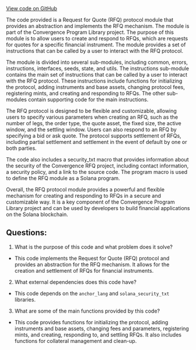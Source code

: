 [View code on GitHub](https://github.com/convergence-rfq/convergence-program-library/rfq/program/src/lib.rs)

The code provided is a Request for Quote (RFQ) protocol module that provides an abstraction and implements the RFQ mechanism. The module is part of the Convergence Program Library project. The purpose of this module is to allow users to create and respond to RFQs, which are requests for quotes for a specific financial instrument. The module provides a set of instructions that can be called by a user to interact with the RFQ protocol.

The module is divided into several sub-modules, including common, errors, instructions, interfaces, seeds, state, and utils. The instructions sub-module contains the main set of instructions that can be called by a user to interact with the RFQ protocol. These instructions include functions for initializing the protocol, adding instruments and base assets, changing protocol fees, registering mints, and creating and responding to RFQs. The other sub-modules contain supporting code for the main instructions.

The RFQ protocol is designed to be flexible and customizable, allowing users to specify various parameters when creating an RFQ, such as the number of legs, the order type, the quote asset, the fixed size, the active window, and the settling window. Users can also respond to an RFQ by specifying a bid or ask quote. The protocol supports settlement of RFQs, including partial settlement and settlement in the event of default by one or both parties.

The code also includes a security_txt macro that provides information about the security of the Convergence RFQ project, including contact information, a security policy, and a link to the source code. The program macro is used to define the RFQ module as a Solana program.

Overall, the RFQ protocol module provides a powerful and flexible mechanism for creating and responding to RFQs in a secure and customizable way. It is a key component of the Convergence Program Library project and can be used by developers to build financial applications on the Solana blockchain.
## Questions: 
 1. What is the purpose of this code and what problem does it solve?
- This code implements the Request for Quote (RFQ) protocol and provides an abstraction for the RFQ mechanism. It allows for the creation and settlement of RFQs for financial instruments.

2. What external dependencies does this code have?
- This code depends on the `anchor_lang` and `solana_security_txt` libraries.

3. What are some of the main functions provided by this code?
- This code provides functions for initializing the protocol, adding instruments and base assets, changing fees and parameters, registering mints, and creating, responding to, and settling RFQs. It also includes functions for collateral management and clean-up.